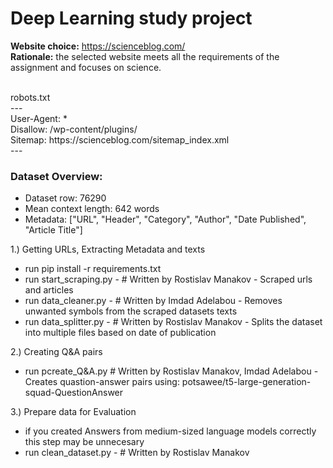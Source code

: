 # Deep Learning study project
**Website choice:** https://scienceblog.com/ <br>
**Rationale:** the selected website meets all the requirements of the assignment and focuses on science.

<br />
robots.txt
<br />--- <br/>
User-Agent: * <br />
Disallow: /wp-content/plugins/ <br />
Sitemap: https://scienceblog.com/sitemap_index.xml <br />
---

### Dataset Overview:
<ul>
  <li>Dataset row: 76290</li>
  <li>Mean context length: 642 words</li>
  <li>Metadata: ["URL", "Header", "Category", "Author", "Date Published", "Article Title"]</li>
</ul>

1.) Getting URLs, Extracting Metadata and texts
<ul>
  <li>run pip install -r requirements.txt</li>
  <li>run start_scraping.py - # Written by Rostislav Manakov - Scraped urls and articles</li>
  <li>run data_cleaner.py - # Written by Imdad Adelabou - Removes unwanted symbols from the scraped datasets texts</li>
  <li>run data_splitter.py - # Written by Rostislav Manakov - Splits the dataset into multiple files based on date of publication</li>
</ul>

2.) Creating Q&A pairs
<ul>
  <li>run pcreate_Q&A.py # Written by Rostislav Manakov, Imdad Adelabou - Creates quastion-answer pairs using: potsawee/t5-large-generation-squad-QuestionAnswer</li>
</ul>

3.) Prepare data for Evaluation
<ul>
  <li>if you created Answers from medium-sized language models correctly this step may be unnecesary</li>
  <li>run clean_dataset.py - # Written by Rostislav Manakov</li>
</ul>
